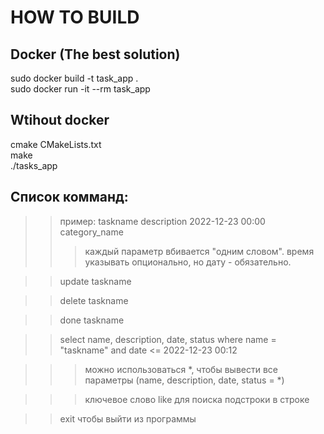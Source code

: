 # HOW TO BUILD

## Docker (The best solution)

sudo docker build -t task_app . <br>
sudo docker run -it --rm task_app

## Wtihout docker

cmake CMakeLists.txt <br>
make <br>
./tasks_app <br>


## Список комманд:
>>  пример: taskname description 2022-12-23 00:00 category_name
>>>	каждый параметр вбивается "одним словом". 
>>>	время указывать опционально, но дату - обязательно.

>> update taskname

>>	delete taskname

>>	done taskname

>>	select name, description, date, status where name = "taskname" and date <= 2022-12-23 00:12

>>>	можно использоваться *, чтобы вывести все параметры (name, description, date, status = *)
	
>>>	ключевое слово like для поиска подстроки в строке

>> exit чтобы выйти из программы